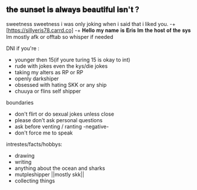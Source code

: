 ## 𝐭𝐡𝐞 𝐬𝐮𝐧𝐬𝐞𝐭 𝐢𝐬 𝐚𝐥𝐰𝐚𝐲𝐬 𝐛𝐞𝐚𝐮𝐭𝐢𝐟𝐮𝐥 𝐢𝐬𝐧'𝐭 ?
sweetness sweetness i was only joking when i said that i liked you.
-+
[https://sillyeris78.carrd.co]
-+
𝐇𝐞𝐥𝐥𝐨 𝐦𝐲 𝐧𝐚𝐦𝐞 𝐢𝐬 𝐄𝐫𝐢𝐬 𝐈𝐦 𝐭𝐡𝐞 𝐡𝐨𝐬𝐭 𝐨𝐟 𝐭𝐡𝐞 𝐬𝐲𝐬
lm mostly afk or offtab so whisper if needed

DNl if you're :
- younger then 15(if youre turing 15 is okay to int)
- rude with jokes even the kys/die jokes
- taking my alters as RP or RP
- openly darkshiper
- obsessed with hating SKK or any ship
- chuuya or flins self shipper

boundaries 
- don't flirt or do sexual jokes unless close
- please don't ask personal questions 
- ask before venting / ranting -negative-
- don't force me to speak
  

intrestes/facts/hobbys:
- drawing
- writing
- anything about the ocean and sharks
- mutpleshipper ||mostly skk||
- collecting things 

